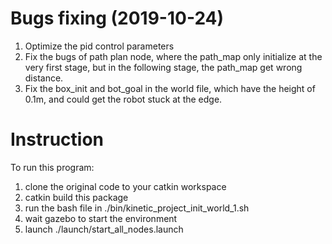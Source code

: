 # Bugs fixing (2019-10-24)
1. Optimize the pid control parameters
2. Fix the bugs of path plan node, where the path_map only initialize at the very first stage, but in the following stage, the path_map get wrong distance.
3. Fix the box_init and bot_goal in the world file, which have the height of 0.1m, and could get the robot stuck at the edge.

# Instruction
To run this program:
1. clone the original code to your catkin workspace
2. catkin build this package
3. run the bash file in ./bin/kinetic_project_init_world_1.sh
4. wait gazebo to start the environment
5. launch ./launch/start_all_nodes.launch





